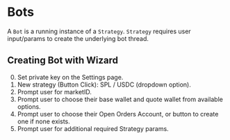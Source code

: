 # Bots

A `Bot` is a running instance of a `Strategy`. `Strategy` requires user input/params to create the underlying bot thread.

## Creating Bot with Wizard

0. Set private key on the Settings page.
1. New strategy (Button Click): SPL / USDC (dropdown option).
2. Prompt user for marketID.
3. Prompt user to choose their base wallet and quote wallet from available options.
4. Prompt user to choose their Open Orders Account, or button to create one if none exists.
5. Prompt user for additional required Strategy params.

